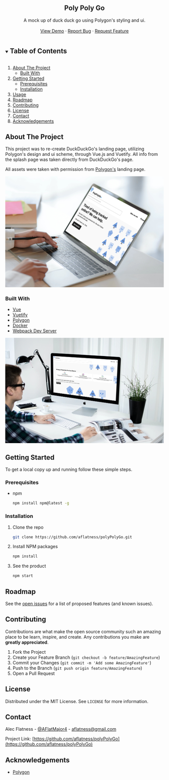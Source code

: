 <!-- # poly-poly-go

> A mock up of duck duck go using Polygon's styling and ui.

## Live demo:

http://18.144.28.127:8080/

## Build Setup

``` bash
# install dependencies
npm install

# serve with hot reload at localhost:8080
npm run dev

# build for production with minification
npm run build
Open up to localhost:8080
```

For detailed explanation on how things work, consult the [docs for vue-loader](http://vuejs.github.io/vue-loader). -->
<!--
[![Contributors][contributors-shield]][contributors-url]
[![Forks][forks-shield]][forks-url]
[![Stargazers][stars-shield]][stars-url]
[![Issues][issues-shield]][issues-url]
[![MIT License][license-shield]][license-url]
[![LinkedIn][linkedin-shield]][linkedin-url] -->



<!-- PROJECT LOGO -->
<br />
<p align="center">
  <a href="https://github.com/aflatness/polyPolyGo"></a>

  <h2 align="center">Poly Poly Go</h2>

  <p align="center">
    A mock up of duck duck go using Polygon's styling and ui.
    <br />
    <br />
    <a href="https://github.com/aflatness/polyPolyGo">View Demo</a>
    ·
    <a href="https://github.com/aflatness/polyPolyGo/issues">Report Bug</a>
    ·
    <a href="https://github.com/aflatness/polyPolyGo/issues">Request Feature</a>
  </p>
</p>



<!-- TABLE OF CONTENTS -->
<details open="open">
  <summary><h2 style="display: inline-block">Table of Contents</h2></summary>
  <ol>
    <li>
      <a href="#about-the-project">About The Project</a>
      <ul>
        <li><a href="#built-with">Built With</a></li>
      </ul>
    </li>
    <li>
      <a href="#getting-started">Getting Started</a>
      <ul>
        <li><a href="#prerequisites">Prerequisites</a></li>
        <li><a href="#installation">Installation</a></li>
      </ul>
    </li>
    <li><a href="#usage">Usage</a></li>
    <li><a href="#roadmap">Roadmap</a></li>
    <li><a href="#contributing">Contributing</a></li>
    <li><a href="#license">License</a></li>
    <li><a href="#contact">Contact</a></li>
    <li><a href="#acknowledgements">Acknowledgements</a></li>
  </ol>
</details>



<!-- ABOUT THE PROJECT -->
## About The Project

This project was to re-create DuckDuckGo's landing page, utilizing Polygon's design and ui scheme, through Vue.js and Vuetify. All info from the splash page was taken directly from DuckDuckGo's page.

All assets were taken with permission from [Polygon's](https://hellopolygon.com) landing page.

![Poly Poly Go](./src/assets/mock2.jpg)

### Built With

* [Vue](https://vuejs.org/)
* [Vuetify](https://vuetifyjs.com/)
* [Polygon](https://hellopolygon.com)
* [Docker](https://www.docker.com/)
* [Webpack Dev Server](https://www.npmjs.com/package/webpack-dev-server)


![Poly Poly Go](./src/assets/mock1.jpg)

## Getting Started

To get a local copy up and running follow these simple steps.

### Prerequisites
* npm
  ```sh
  npm install npm@latest -g
  ```

### Installation

1. Clone the repo
   ```sh
   git clone https://github.com/aflatness/polyPolyGo.git
   ```
2. Install NPM packages
   ```sh
   npm install
   ```
3. See the product
   ```sh
   npm start
   ```



## Roadmap

See the [open issues](https://github.com/aflatness/polyPolyGo/issues) for a list of proposed features (and known issues).



## Contributing

Contributions are what make the open source community such an amazing place to be learn, inspire, and create. Any contributions you make are **greatly appreciated**.

1. Fork the Project
2. Create your Feature Branch (`git checkout -b feature/AmazingFeature`)
3. Commit your Changes (`git commit -m 'Add some AmazingFeature'`)
4. Push to the Branch (`git push origin feature/AmazingFeature`)
5. Open a Pull Request



<!-- LICENSE -->
## License

Distributed under the MIT License. See `LICENSE` for more information.



<!-- CONTACT -->
## Contact

Alec Flatness - [@AFlatMajor4](https://twitter.com/AFlatMajor4) - aflatness@gmail.com

Project Link: [https://github.com/aflatness/polyPolyGo](https://github.com/aflatness/polyPolyGo)



<!-- ACKNOWLEDGEMENTS -->
## Acknowledgements

* [Polygon](https://hellopolygon.com/)



<!-- MARKDOWN LINKS & IMAGES -->
<!-- https://www.markdownguide.org/basic-syntax/#reference-style-links -->
[contributors-shield]: https://img.shields.io/github/contributors/github_username/repo.svg?style=for-the-badge
[contributors-url]: https://github.com/github_username/repo/graphs/contributors
[issues-shield]: https://img.shields.io/github/issues/github_username/repo.svg?style=for-the-badge
[issues-url]: https://github.com/aflatness/repo/issues
[license-shield]: https://img.shields.io/github/license/github_username/repo.svg?style=for-the-badge
[license-url]: https://github.com/github_username/repo/blob/master/LICENSE.txt
[linkedin-shield]: https://img.shields.io/badge/-LinkedIn-black.svg?style=for-the-badge&logo=linkedin&colorB=555
[linkedin-url]: https://linkedin.com/in/aflatness